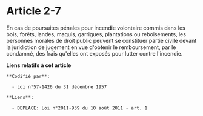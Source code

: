 # Article 2-7

En cas de poursuites pénales pour incendie volontaire commis dans les bois, forêts, landes, maquis, garrigues, plantations ou
reboisements, les personnes morales de droit public peuvent se constituer partie civile devant la juridiction de jugement en
vue d'obtenir le remboursement, par le condamné, des frais qu'elles ont exposés pour lutter contre l'incendie.

**Liens relatifs à cet article**

	**Codifié par**:

	  - Loi n°57-1426 du 31 décembre 1957

	**Liens**:

	  - DEPLACE: Loi n°2011-939 du 10 août 2011 - art. 1
